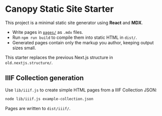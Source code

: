 # Canopy Static Site Starter

This project is a minimal static site generator using **React** and **MDX**.

- Write pages in [`pages/`](pages/) as `.mdx` files.
- Run `npm run build` to compile them into static HTML in `dist/`.
- Generated pages contain only the markup you author, keeping output sizes small.

This starter replaces the previous Next.js structure in `old.nextjs.structure/`.

## IIIF Collection generation

Use `lib/iiif.js` to create simple HTML pages from a IIIF Collection JSON:

```bash
node lib/iiif.js example-collection.json
```

Pages are written to `dist/iiif/`.
